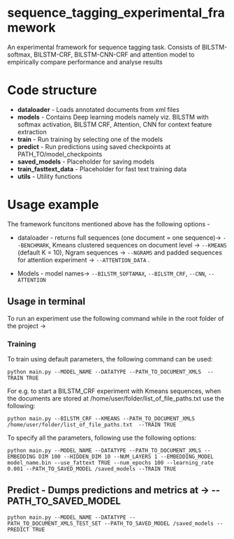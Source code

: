 # sequence_tagging_experimental_framework
An experimental framework for sequence tagging task. Consists of BILSTM-softmax, BILSTM-CRF, BILSTM-CNN-CRF and attention model to empirically compare performance and analyse results

# Code structure

* **dataloader** - Loads annotated documents from xml files
* **models**  - Contains Deep learning models namely viz. BILSTM with softmax activation, BILSTM CRF, Attention, CNN for context feature extraction
* **train**  - Run training by selecting one of the models
* **predict** -  Run predictions using saved checkpoints at PATH_TO/model_checkpoints 
* **saved_models**  - Placeholder for saving models
* **train_fasttext_data**  - Placeholder for fast text training data
* **utils**  - Utility functions 




# Usage example

The framework funcitons mentioned above has the following options - 
* dataloader - returns full sequences (one document = one sequence)-> `--BENCHMARK`, Kmeans clustered sequences on document level -> `--KMEANS` (default K = 10), Ngram sequences -> `--NGRAMS` and padded sequences for attention experiment -> `--ATTENTION_DATA` .

* Models - model names-> `--BILSTM_SOFTAMAX`, `--BILSTM_CRF`, `--CNN`, `--ATTENTION`

## Usage in terminal
To run an experiment use the following command while in the root folder of the project ->
### Training
To train using default parameters, the following command can be used:
```
python main.py --MODEL_NAME --DATATYPE --PATH_TO_DOCUMENT_XMLS  --TRAIN TRUE
```
For e.g. to start a BILSTM_CRF experiment with Kmeans sequences, when the documents are stored at /home/user/folder/list_of_file_paths.txt use the following:
```
python main.py --BILSTM_CRF --KMEANS --PATH_TO_DOCUMENT_XMLS /home/user/folder/list_of_file_paths.txt  --TRAIN TRUE
```

To specify all the parameters, following use the following options:
```
python main.py --MODEL_NAME --DATATYPE --PATH_TO_DOCUMENT_XMLS --EMBEDDING DIM 100 --HIDDEN_DIM 10 --NUM_LAYERS 1 --EMBEDDING_MODEL model_name.bin --use_fattext TRUE --num_epochs 100 --learning_rate 0.001 --PATH_TO_SAVED_MODEL /saved_models --TRAIN TRUE
```
## Predict - Dumps predictions and metrics at -> --PATH_TO_SAVED_MODEL

```
python main.py --MODEL_NAME --DATATYPE --PATH_TO_DOCUMENT_XMLS_TEST_SET --PATH_TO_SAVED_MODEL /saved_models --PREDICT TRUE
```
